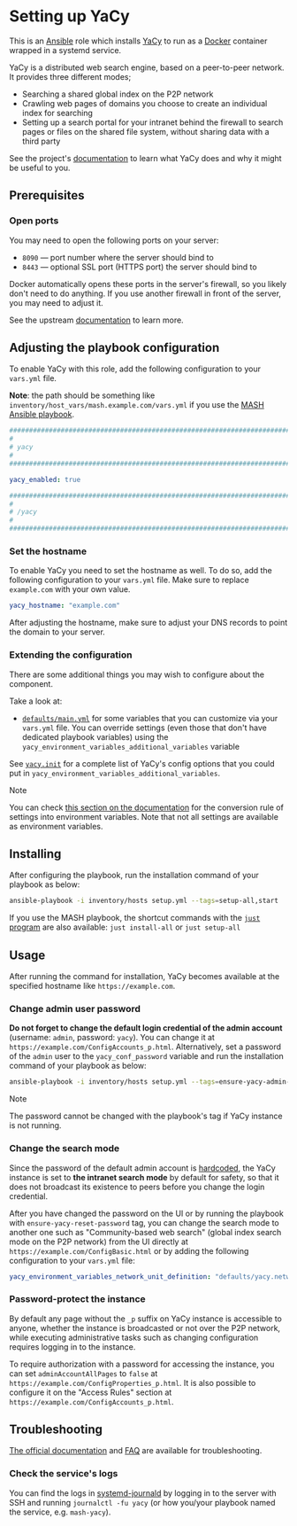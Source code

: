 <!--
SPDX-FileCopyrightText: 2020 - 2024 MDAD project contributors
SPDX-FileCopyrightText: 2020 - 2024 Slavi Pantaleev
SPDX-FileCopyrightText: 2020 Aaron Raimist
SPDX-FileCopyrightText: 2020 Chris van Dijk
SPDX-FileCopyrightText: 2020 Dominik Zajac
SPDX-FileCopyrightText: 2020 Mickaël Cornière
SPDX-FileCopyrightText: 2022 François Darveau
SPDX-FileCopyrightText: 2022 Julian Foad
SPDX-FileCopyrightText: 2022 Warren Bailey
SPDX-FileCopyrightText: 2023 Antonis Christofides
SPDX-FileCopyrightText: 2023 Felix Stupp
SPDX-FileCopyrightText: 2023 Pierre 'McFly' Marty
SPDX-FileCopyrightText: 2024 - 2025 Suguru Hirahara

SPDX-License-Identifier: AGPL-3.0-or-later
-->

# Setting up YaCy

This is an [Ansible](https://www.ansible.com/) role which installs [YaCy](https://yacy.net) to run as a [Docker](https://www.docker.com/) container wrapped in a systemd service.

YaCy is a distributed web search engine, based on a peer-to-peer network. It provides three different modes;

- Searching a shared global index on the P2P network
- Crawling web pages of domains you choose to create an individual index for searching
- Setting up a search portal for your intranet behind the firewall to search pages or files on the shared file system, without sharing data with a third party

See the project's [documentation](https://yacy.net/docs/) to learn what YaCy does and why it might be useful to you.

## Prerequisites

### Open ports

You may need to open the following ports on your server:

- `8090` — port number where the server should bind to
- `8443` — optional SSL port (HTTPS port) the server should bind to

Docker automatically opens these ports in the server's firewall, so you likely don't need to do anything. If you use another firewall in front of the server, you may need to adjust it.

See the upstream [documentation](https://yacy.net/operation/yacy_conf/#system) to learn more.

## Adjusting the playbook configuration

To enable YaCy with this role, add the following configuration to your `vars.yml` file.

**Note**: the path should be something like `inventory/host_vars/mash.example.com/vars.yml` if you use the [MASH Ansible playbook](https://github.com/mother-of-all-self-hosting/mash-playbook).

```yaml
########################################################################
#                                                                      #
# yacy                                                                 #
#                                                                      #
########################################################################

yacy_enabled: true

########################################################################
#                                                                      #
# /yacy                                                                #
#                                                                      #
########################################################################
```

### Set the hostname

To enable YaCy you need to set the hostname as well. To do so, add the following configuration to your `vars.yml` file. Make sure to replace `example.com` with your own value.

```yaml
yacy_hostname: "example.com"
```

After adjusting the hostname, make sure to adjust your DNS records to point the domain to your server.

### Extending the configuration

There are some additional things you may wish to configure about the component.

Take a look at:

- [`defaults/main.yml`](../defaults/main.yml) for some variables that you can customize via your `vars.yml` file. You can override settings (even those that don't have dedicated playbook variables) using the `yacy_environment_variables_additional_variables` variable

See [`yacy.init`](https://github.com/yacy/yacy_search_server/blob/master/defaults/yacy.init) for a complete list of YaCy's config options that you could put in `yacy_environment_variables_additional_variables`.

>[!NOTE]
> You can check [this section on the documentation](https://yacy.net/download_installation/#configuration-with-environment-variables) for the conversion rule of settings into environment variables. Note that not all settings are available as environment variables.

## Installing

After configuring the playbook, run the installation command of your playbook as below:

```sh
ansible-playbook -i inventory/hosts setup.yml --tags=setup-all,start
```

If you use the MASH playbook, the shortcut commands with the [`just` program](https://github.com/mother-of-all-self-hosting/mash-playbook/blob/main/docs/just.md) are also available: `just install-all` or `just setup-all`

## Usage

After running the command for installation, YaCy becomes available at the specified hostname like `https://example.com`.

### Change admin user password

**Do not forget to change the default login credential of the admin account** (username: `admin`, password: `yacy`). You can change it at `https://example.com/ConfigAccounts_p.html`. Alternatively, set a password of the `admin` user to the `yacy_conf_password` variable and run the installation command of your playbook as below:

```sh
ansible-playbook -i inventory/hosts setup.yml --tags=ensure-yacy-admin-password
```

>[!NOTE]
> The password cannot be changed with the playbook's tag if YaCy instance is not running.

### Change the search mode

Since the password of the default admin account is [hardcoded](https://github.com/yacy/yacy_search_server/blob/master/docker/Dockerfile), the YaCy instance is set to **the intranet search mode** by default for safety, so that it does not broadcast its existence to peers before you change the login credential.

After you have changed the password on the UI or by running the playbook with `ensure-yacy-reset-password` tag, you can change the search mode to another one such as "Community-based web search" (global index search mode on the P2P network) from the UI directly at `https://example.com/ConfigBasic.html` or by adding the following configuration to your `vars.yml` file:

```yaml
yacy_environment_variables_network_unit_definition: "defaults/yacy.network.freeworld.unit"
```

### Password-protect the instance

By default any page without the `_p` suffix on YaCy instance is accessible to anyone, whether the instance is broadcasted or not over the P2P network, while executing administrative tasks such as changing configuration requires logging in to the instance.

To require authorization with a password for accessing the instance, you can set `adminAccountAllPages` to `false` at `https://example.com/ConfigProperties_p.html`. It is also possible to configure it on the "Access Rules" section at `https://example.com/ConfigAccounts_p.html`.

## Troubleshooting

[The official documentation](https://yacy.net/docs/) and [FAQ](https://yacy.net/faq/) are available for troubleshooting.

### Check the service's logs

You can find the logs in [systemd-journald](https://www.freedesktop.org/software/systemd/man/systemd-journald.service.html) by logging in to the server with SSH and running `journalctl -fu yacy` (or how you/your playbook named the service, e.g. `mash-yacy`).
